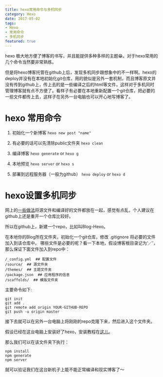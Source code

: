 ```yaml
---
title: hexo常用命令与多机同步
category: Hexo
date: 2017-05-02
tags:
- Hexo
- 常用命令
- 多机同步
featured: true
---
```

hexo 极大地方便了博客的书写，并且能提供多种多样的主题😁。对于hexo常用的几个命令当然要非常熟练。

但是将hexo博客托管在github上后，发现多机同步跟想象中的不一样啊。hexo的deploy并没有在本地初始化git仓库，用的貌似是另外一套机制，而且博客原文并没有传到github上，传上去的是一些编译之后的html等文件，这样对于多机同时管理博客就有点不方便了。看样子有必要在本地重新配置一个git仓库，把必要的一些文件都传上去，这样子在另外一台电脑也可以开心地写博客了。

<!-- more -->

# hexo 常用命令
1. 初始化一个新博客
`hexo new post "name"`

2. 有必要的话可以先清除public文件夹
`hexo clean`

3. 编译博客
`hexo generate` or `hexo g`

4. 本地预览
`hexo server` or `hexo s`

5. 部署到远程服务器（一般为github）
`hexo deploy` or `hexo d`

# hexo设置多机同步
网上的[一些做法](http://www.jianshu.com/p/6fb0b287f950)将源文件和编译好的文件都放在一起，感觉有点乱，个人建议在github上还是重开一个仓库比较好。

所以在github上，新建一个repo，比如叫Blog-Hexo。

在本地你的Blog所在文件夹，初始化一个git仓库，修改 .gitignore 将必要的文件加入到该仓库中。
哪些文件是必要的呢？看一下本地，假设博客根目录记为‘／’，那么保证下面文件加入到repo中：
```
/_config.yml  ## 配置文件
/source/  ## 源文件夹
/themes/  ## 主题文件夹
/package.json  ## 应用程序的信息
/scaffolds/  ## 模版文件夹
```
主要命令如下:
```
git init
git add .
git remote add origin YOUR-GITHUB-REPO
git push -u origin master
```

接下去就可以在另外一台电脑上将刚刚的repo克隆下来，然后进入这个文件夹。

假设已经在这台电脑上安装好了hexo，安装教程在[这儿](https://hexo.io/docs/index.html)。

那么我们可以在该文件夹下执行：
```
npm install
npm generate
npm server
```
就可以验证我们在这台新机子上能不能正常编译和现实博客了～


